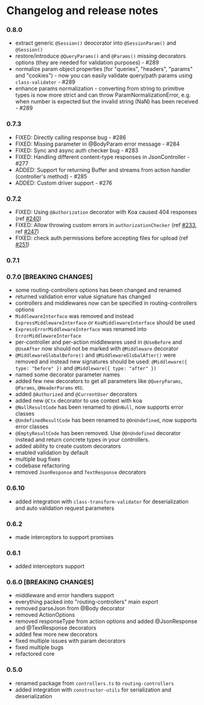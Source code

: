 # Changelog and release notes

### 0.8.0

- extract generic `@Session()` deocorator into `@SessionParam()` and `@Session()`
- restore/introduce `@QueryParams()` and `@Params()` missing decorators options (they are needed for validation purposes) - #289
- normalize param object properties (for "queries", "headers", "params" and "cookies") - now you can easily validate query/path params using `class-validator` - #289
- enhance params normalization - converting from string to primitive types is now more strict and can throw ParamNormalizationError,
e.g. when number is expected but the invalid string (NaN) has been received - #289

### 0.7.3

- FIXED: Directly calling response bug - #286
- FIXED: Missing parameter in @BodyParam error message - #284
- FIXED: Sync and async auth checker bug - #283
- FIXED: Handling different content-type responses in JsonController - #277
- ADDED: Support for returning Buffer and streams from action handler (controller's method) - #285
- ADDED: Custom driver support - #276

### 0.7.2

- FIXED: Using `@Authorization` decorator with Koa caused 404 responses (ref [#240](https://github.com/pleerock/routing-controllers/pull/240))
- FIXED: Allow throwing custom errors in `authorizationChecker` (ref [#233](https://github.com/pleerock/routing-controllers/pull/233), ref [#247](https://github.com/pleerock/routing-controllers/pull/247))
- FIXED: check auth permissions before accepting files for upload (ref [#251](https://github.com/pleerock/routing-controllers/pull/240))

### 0.7.1

### 0.7.0 [BREAKING CHANGES]

- some routing-controllers options has been changed and renamed
- returned validation error value signature has changed
- controllers and middlewares now can be specified in routing-controllers options
- `MiddlewareInterface` was removed and instead `ExpressMiddlewareInterface` or `KoaMiddlewareInterface` should be used
- `ExpressErrorMiddlewareInterface` was renamed into `ErrorMiddlewareInterface`
- per-controller and per-action middlewares used in `@UseBefore` and `@UseAfter` now should not be marked with `@Middleware` decorator
- `@MiddlewareGlobalBefore()` and `@MiddlewareGlobalAfter()` were removed and instead new signatures should be used: `@Middleware({ type: "before" })`
and `@Middleware({ type: "after" })`
- named some decorator parameter names
- added few new decorators to get all parameters like `@QueryParams`, `@Params`, `@HeaderParams` etc.
- added `@Authorized` and `@CurrentUser` decorators
- added new `@Ctx` decorator to use context with koa
- `@NullResultCode` has been renamed to `@OnNull`, now supports error classes
- `@UndefinedResultCode` has been renamed to `@OnUndefined`, now supports error classes
- `@EmptyResultCode` has been removed. Use `@OnUndefined` decorator instead and return concrete types in your controllers.
- added ability to create custom decorators
- enabled validation by default
- multiple bug fixes
- codebase refactoring
- removed `JsonResponse` and `TextResponse` decorators

### 0.6.10

* added integration with `class-transform-validator` for deserialization and auto validation request parameters

### 0.6.2

* made interceptors to support promises

### 0.6.1

- added interceptors support

### 0.6.0 [BREAKING CHANGES]

- middleware and error handlers support
- everything packed into "routing-controllers" main export
- removed parseJson from @Body decorator
- removed ActionOptions
- removed responseType from action options and added @JsonResponse and @TextResponse decorators
- added few more new decorators
- fixed multiple issues with param decorators
- fixed multiple bugs
- refactored core

### 0.5.0

- renamed package from `controllers.ts` to `routing-controllers`
- added integration with `constructor-utils` for serialization and deserialization
